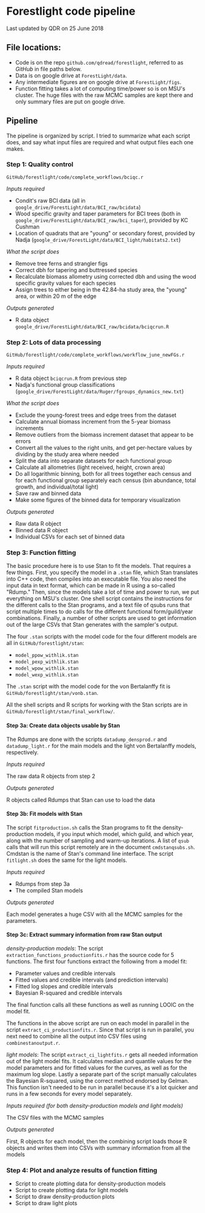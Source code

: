 # Forestlight code pipeline

Last updated by QDR on 25 June 2018

## File locations:

- Code is on the repo `github.com/qdread/forestlight`, referred to as *GitHub* in file paths below.
- Data is on google drive at `ForestLight/data`.
- Any intermediate figures are on google drive at `ForestLight/figs`.
- Function fitting takes a lot of computing time/power so is on MSU's cluster. The huge files with the raw MCMC samples are kept there and only summary files are put on google drive.

## Pipeline

The pipeline is organized by script. I tried to summarize what each script does, and say what input files are required and what output files each one makes.

### Step 1: Quality control

`GitHub/forestlight/code/complete_workflows/bciqc.r`

*Inputs required*
 
- Condit's raw BCI data (all in `google_drive/ForestLight/data/BCI_raw/bcidata`)
- Wood specific gravity and taper parameters for BCI trees (both in `google_drive/ForestLight/data/BCI_raw/bci_taper`), provided by KC Cushman
- Location of quadrats that are "young" or secondary forest, provided by Nadja (`google_drive/ForestLight/data/BCI_light/habitats2.txt`)

*What the script does*

- Remove tree ferns and strangler figs
- Correct dbh for tapering and buttressed species
- Recalculate biomass allometry using corrected dbh and using the wood specific gravity values for each species
- Assign trees to either being in the 42.84-ha study area, the "young" area, or within 20 m of the edge
 
*Outputs generated*

- R data object `google_drive/ForestLight/data/BCI_raw/bcidata/bciqcrun.R`

### Step 2: Lots of data processing

`GitHub/forestlight/code/complete_workflows/workflow_june_newFGs.r`

*Inputs required*

- R data object `bciqcrun.R` from previous step
- Nadja's functional group classifications (`google_drive/ForestLight/data/Ruger/fgroups_dynamics_new.txt`)

*What the script does*

- Exclude the young-forest trees and edge trees from the dataset
- Calculate annual biomass increment from the 5-year biomass increments
- Remove outliers from the biomass increment dataset that appear to be errors
- Convert all the values to the right units, and get per-hectare values by dividing by the study area where needed
- Split the data into separate datasets for each functional group
- Calculate all allometries (light received, height, crown area)
- Do all logarithmic binning, both for all trees together each census and for each functional group separately each census (bin abundance, total growth, and individual/total light)
- Save raw and binned data
- Make some figures of the binned data for temporary visualization

*Outputs generated*

- Raw data R object
- Binned data R object
- Individual CSVs for each set of binned data

### Step 3: Function fitting

The basic procedure here is to use Stan to fit the models. That requires a few things. First, you specify the model in a `.stan` file, which Stan translates into C++ code, then compiles into an executable file. You also need the input data in text format, which can be made in R using a so-called "Rdump." Then, since the models take a lot of time and power to run, we put everything on MSU's cluster. One shell script contains the instructions for the different calls to the Stan programs, and a text file of qsubs runs that script multiple times to do calls for the different functional form/guild/year combinations. Finally, a number of other scripts are used to get information out of the large CSVs that Stan generates with the sampler's output. 

The four `.stan` scripts with the model code for the four different models are all in `GitHub/forestlight/stan`:

- `model_ppow_withlik.stan`
- `model_pexp_withlik.stan`
- `model_wpow_withlik.stan`
- `model_wexp_withlik.stan`

The `.stan` script with the model code for the von Bertalanffy fit is `GitHub/forestlight/stan/vonb.stan`.

All the shell scripts and R scripts for working with the Stan scripts are in `GitHub/forestlight/stan/final_workflow/`.

#### Step 3a: Create data objects usable by Stan

The Rdumps are done with the scripts `datadump_densprod.r` and `datadump_light.r` for the main models and the light von Bertalanffy models, respectively.

*Inputs required*

The raw data R objects from step 2

*Outputs generated*

R objects called Rdumps that Stan can use to load the data


#### Step 3b: Fit models with Stan

The script `fitproduction.sh` calls the Stan programs to fit the density-production models, if you input which model, which guild, and which year, along with the number of sampling and warm-up iterations. A list of `qsub` calls that will run this script remotely are in the document `cmdstanqsubs.sh`. Cmdstan is the name of Stan's command line interface. The script `fitlight.sh` does the same for the light models.

*Inputs required*

- Rdumps from step 3a
- The compiled Stan models

*Outputs generated*

Each model generates a huge CSV with all the MCMC samples for the parameters.

#### Step 3c: Extract summary information from raw Stan output

*density-production models*: The script `extraction_functions_productionfits.r` has the source code for 5 functions. The first four functions extract the following from a model fit:

- Parameter values and credible intervals
- Fitted values and credible intervals (and prediction intervals)
- Fitted log slopes and credible intervals
- Bayesian R-squared and credible intervals

The final function calls all these functions as well as running LOOIC on the model fit.

The functions in the above script are run on each model in parallel in the script `extract_ci_productionfits.r`. Since that script is run in parallel, you next need to combine all the output into CSV files using `combinestanoutput.r`.

*light models*: The script `extract_ci_lightfits.r` gets all needed information out of the light model fits. It calculates median and quantile values for the model parameters and for fitted values for the curves, as well as for the maximum log slope. Lastly a separate part of the script manually calculates the Bayesian R-squared, using the correct method endorsed by Gelman. This function isn't needed to be run in parallel because it's a lot quicker and runs in a few seconds for every model separately.

*Inputs required (for both density-production models and light models)*

The CSV files with the MCMC samples

*Outputs generated*

First, R objects for each model, then the combining script loads those R objects and writes them into CSVs with summary information from all the models

### Step 4: Plot and analyze results of function fitting

- Script to create plotting data for density-production models
- Script to create plotting data for light models
- Script to draw density-production plots
- Script to draw light plots